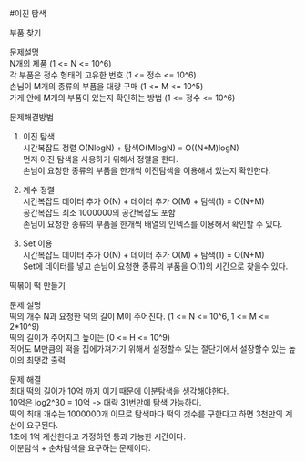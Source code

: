 #이진 탐색   

부품 찾기   

문제설명      
N개의 제품 (1 <= N <= 10^6)        
각 부품은 정수 형태의 고유한 번호 (1 <= 정수 <= 10^6)        
손님이 M개의 종류의 부품을 대량 구매 (1 <= M <= 10^5)          
가게 안에 M개의 부품이 있는지 확인하는 방법 (1 <= 정수 <= 10^6)         

문제해결방법   
1. 이진 탐색    
시간복잡도 정렬 O(NlogN) + 탐색O(MlogN) = O((N+M)logN)           
먼저 이진 탐색을 사용하기 위해서 정렬을 한다.     
손님이 요청한 종류의 부품을 한개씩 이진탐색을 이용해서 있는지 확인한다.     

2. 계수 정렬   
시간복잡도 데이터 추가 O(N) + 데이터 추가 O(M) + 탐색(1) = O(N+M)     
공간복잡도 최소 1000000의 공간복잡도 포함            
손님이 요청한 종류의 부품을 한개씩 배열의 인덱스를 이용해서 확인할 수 있다.     

3. Set 이용   
시간복잡도 데이터 추가 O(N) + 데이터 추가 O(M) + 탐색(1) = O(N+M)        
Set에 데이터를 넣고 손님이 요청한 종류의 부품을 O(1)의 시간으로 찾을수 있다.     


떡볶이 떡 만들기   
   
문제 설명      
떡의 개수 N과 요청한 떡의 길이 M이 주어진다. (1 <= N <= 10^6, 1 <= M <= 2*10^9)    
떡의 길이가 주어지고 높이는 (0 <= H <= 10^9)    
적어도 M만큼의 떡을 집에가져가기 위해서 설정할수 있는 절단기에서 설장할수 있는 높이의 최댓값 출력     

문제 해결   
최대 떡의 길이가 10억 까지 이기 때문에 이분탐색을 생각해야한다.     
10억은 log2^30 = 10억 -> 대략 31번만에 탐색 가능하다.      
떡의 최대 개수는 1000000개 이므로 탐색마다 떡의 갯수를 구한다고 하면 3천만의 계산이 요구된다.     
1초에 1억 계산한다고 가정하면 통과 가능한 시간이다.    
이분탐색 + 순차탐색을 요구하는 문제이다.    
